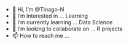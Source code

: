 - 👋 Hi, I’m @Tinago-N
- 👀 I’m interested in ... Learning
- 🌱 I’m currently learning ... Data Science
- 💞️ I’m looking to collaborate on ... R projecta
- 📫 How to reach me ...

<!---
Tinago-N/Tinago-N is a ✨ special ✨ repository because its `README.md` (this file) appears on your GitHub profile.
You can click the Preview link to take a look at your changes.
--->
